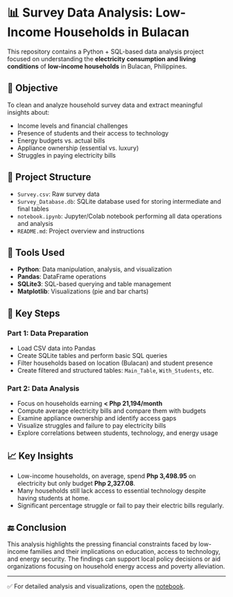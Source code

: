 # 📊 Survey Data Analysis: Low-Income Households in Bulacan

This repository contains a Python + SQL-based data analysis project focused on understanding the **electricity consumption and living conditions** of **low-income households** in Bulacan, Philippines.

## 📌 Objective

To clean and analyze household survey data and extract meaningful insights about:
- Income levels and financial challenges
- Presence of students and their access to technology
- Energy budgets vs. actual bills
- Appliance ownership (essential vs. luxury)
- Struggles in paying electricity bills

## 📂 Project Structure

- `Survey.csv`: Raw survey data
- `Survey_Database.db`: SQLite database used for storing intermediate and final tables
- `notebook.ipynb`: Jupyter/Colab notebook performing all data operations and analysis
- `README.md`: Project overview and instructions

## 🧰 Tools Used

- **Python**: Data manipulation, analysis, and visualization
- **Pandas**: DataFrame operations
- **SQLite3**: SQL-based querying and table management
- **Matplotlib**: Visualizations (pie and bar charts)

## 🧪 Key Steps

### Part 1: Data Preparation
- Load CSV data into Pandas
- Create SQLite tables and perform basic SQL queries
- Filter households based on location (Bulacan) and student presence
- Create filtered and structured tables: `Main_Table`, `With_Students`, etc.

### Part 2: Data Analysis
- Focus on households earning **< Php 21,194/month**
- Compute average electricity bills and compare them with budgets
- Examine appliance ownership and identify access gaps
- Visualize struggles and failure to pay electricity bills
- Explore correlations between students, technology, and energy usage

## 📈 Key Insights

- Low-income households, on average, spend **Php 3,498.95** on electricity but only budget **Php 2,327.08**.
- Many households still lack access to essential technology despite having students at home.
- Significant percentage struggle or fail to pay their electric bills regularly.

## 🔚 Conclusion

This analysis highlights the pressing financial constraints faced by low-income families and their implications on education, access to technology, and energy security. The findings can support local policy decisions or aid organizations focusing on household energy access and poverty alleviation.

---

✅ For detailed analysis and visualizations, open the [notebook](notebook.ipynb).
